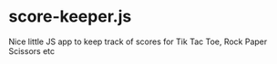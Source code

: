 # score-keeper.js
Nice little JS app to keep track of scores for Tik Tac Toe, Rock Paper Scissors etc
